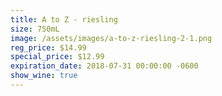 ```yaml
---
title: A to Z - riesling
size: 750mL
image: /assets/images/a-to-z-riesling-2-1.png
reg_price: $14.99
special_price: $12.99
expiration_date: 2018-07-31 00:00:00 -0600
show_wine: true
---
```


